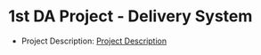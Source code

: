 # 1st DA Project - Delivery System
- Project Description: [Project Description](Dataset/Project1Description)
